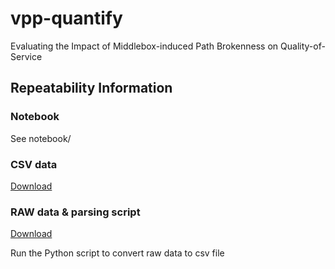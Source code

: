 # vpp-quantify
Evaluating the Impact of Middlebox-induced Path Brokenness on Quality-of-Service


## Repeatability Information

### Notebook

See notebook/

### CSV data

[Download](http://queen.run.montefiore.ulg.ac.be/~edeline/vpp-quantify-csv.tar.gz)

### RAW data & parsing script

[Download](http://queen.run.montefiore.ulg.ac.be/~edeline/vpp-quantify-raw.tar.gz)

Run the Python script to convert raw data to csv file


